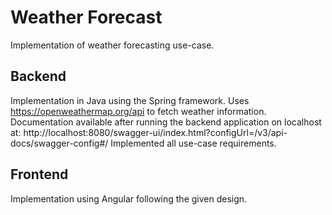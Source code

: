 # Weather Forecast
Implementation of weather forecasting use-case.

## Backend
Implementation in Java using the Spring framework. 
Uses https://openweathermap.org/api to fetch weather information.
Documentation available after running the backend application on localhost at:
http://localhost:8080/swagger-ui/index.html?configUrl=/v3/api-docs/swagger-config#/
Implemented all use-case requirements.

## Frontend
Implementation using Angular following the given design.  
